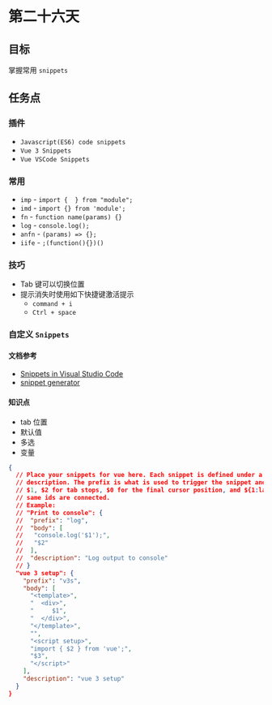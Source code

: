 # 第二十六天

## 目标

掌握常用 `snippets`

## 任务点

### 插件

- `Javascript(ES6) code snippets`
- `Vue 3 Snippets`
- `Vue VSCode Snippets`

### 常用

- `imp` - `import {  } from "module";`
- `imd` - `import {} from 'module';`
- `fn` - `function name(params) {}`
- `log` - `console.log();`
- `anfn` - `(params) => {};`
- `iife` - `;(function(){})()`

### 技巧

- Tab 键可以切换位置
- 提示消失时使用如下快捷键激活提示
  - `command + i`
  - `Ctrl + space`

### 自定义 `Snippets`

#### 文档参考

- [Snippets in Visual Studio Code](https://code.visualstudio.com/docs/editor/userdefinedsnippets)
- [snippet generator](https://snippet-generator.app/)

#### 知识点

- tab 位置
- 默认值
- 多选
- 变量

```json
{
  // Place your snippets for vue here. Each snippet is defined under a snippet name and has a prefix, body and
  // description. The prefix is what is used to trigger the snippet and the body will be expanded and inserted. Possible variables are:
  // $1, $2 for tab stops, $0 for the final cursor position, and ${1:label}, ${2:another} for placeholders. Placeholders with the
  // same ids are connected.
  // Example:
  // "Print to console": {
  //  "prefix": "log",
  //  "body": [
  //   "console.log('$1');",
  //   "$2"
  //  ],
  //  "description": "Log output to console"
  // }
  "vue 3 setup": {
    "prefix": "v3s",
    "body": [
      "<template>",
      "  <div>",
      "     $1",
      "  </div>",
      "</template>",
      "",
      "<script setup>",
      "import { $2 } from 'vue';",
      "$3",
      "</script>"
    ],
    "description": "vue 3 setup"
  }
}

```
